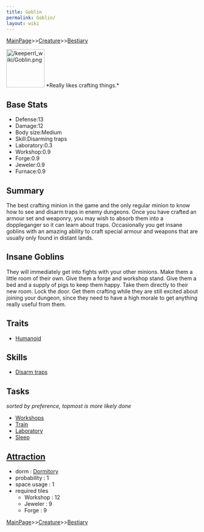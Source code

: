 ```yaml
---
title: Goblin
permalink: Goblin/
layout: wiki
---
```


[MainPage](/keeperrl_wiki/ "wikilink")>>[Creature](/keeperrl_wiki/Creature_Guide "wikilink")>>[Bestiary](/keeperrl_wiki/Bestiary "wikilink")

<img src="/keeperrl_wiki/Goblin.png" title="fig:/keeperrl_wiki/Goblin.png" alt="/keeperrl_wiki/Goblin.png" width="100" />
*Really likes crafting things.*

Base Stats
----------

-   Defense:13
-   Damage:12
-   Body size:Medium
-   Skill:Disarming traps
-   Laboratory:0.3
-   Workshop:0.9
-   Forge:0.9
-   Jeweler:0.9
-   Furnace:0.9

Summary
-------

The best crafting minion in the game and the only regular minion to know
how to see and disarm traps in enemy dungeons. Once you have crafted an
armour set and weaponry, you may wish to absorb them into a doppleganger
so it can learn about traps. Occasionally you get insane goblins with an
amazing ability to craft special armour and weapons that are usually
only found in distant lands.

Insane Goblins
--------------

They will immediately get into fights with your other minions. Make them
a little room of their own. Give them a forge and workshop stand. Give
them a bed and a supply of pigs to keep them happy. Take them directly
to their new room. Lock the door. Get them crafting while they are still
excited about joining your dungeon, since they need to have a high
morale to get anything really useful from them.

Traits
------

-   [Humanoid](/keeperrl_wiki/Humanoid "wikilink")

Skills
------

-   [Disarm traps](/keeperrl_wiki/Disarm_Traps "wikilink")

Tasks
-----

*sorted by preference, topmost is more likely done*

-   [Workshops](/keeperrl_wiki/Manufactories "wikilink")
-   [Train](/keeperrl_wiki/Training_Room "wikilink")
-   [Laboratory](/keeperrl_wiki/Laboratory "wikilink")
-   [Sleep](/keeperrl_wiki/Dormitory "wikilink")

[Attraction](/keeperrl_wiki/Immigration "wikilink")
-------------------------------------

-   dorm : [Dormitory](/keeperrl_wiki/Dormitory "wikilink")
-   probability : 1
-   space usage : 1
-   required tiles
    -   Workshop : 12
    -   Jeweler : 9
    -   Forge : 9

[MainPage](/keeperrl_wiki/ "wikilink")>>[Creature](/keeperrl_wiki/Creature_Guide "wikilink")>>[Bestiary](/keeperrl_wiki/Bestiary "wikilink")

